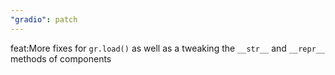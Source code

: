 ```yaml
---
"gradio": patch
---
```


feat:More fixes for `gr.load()` as well as a tweaking the `__str__` and `__repr__` methods of components

